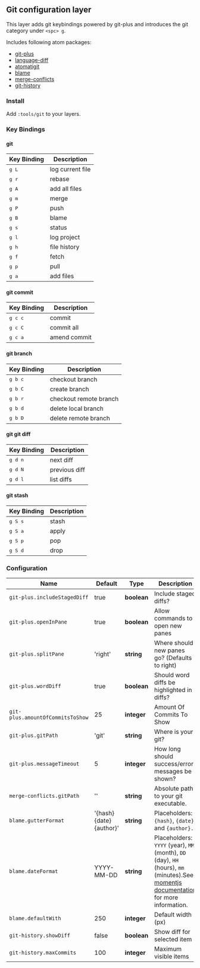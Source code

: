 ## Git configuration layer

This layer adds git keybindings powered by git-plus and introduces the git category under `<spc> g`.

Includes following atom packages:

- [git-plus](https://atom.io/packages/git-plus)
- [language-diff](https://atom.io/packages/language-diff)
- [atomatigit](https://atom.io/packages/atomatigit)
- [blame](https://atom.io/packages/blame)
- [merge-conflicts](https://atom.io/packages/merge-conflicts)
- [git-history](https://atom.io/packages/git-history)

### Install

Add `:tools/git` to your layers.

### Key Bindings

#### git

Key Binding    | Description
---------------|-----------------
<kbd>g L</kbd> | log current file
<kbd>g r</kbd> | rebase
<kbd>g A</kbd> | add all files
<kbd>g m</kbd> | merge
<kbd>g P</kbd> | push
<kbd>g B</kbd> | blame
<kbd>g s</kbd> | status
<kbd>g l</kbd> | log project
<kbd>g h</kbd> | file history
<kbd>g f</kbd> | fetch
<kbd>g p</kbd> | pull
<kbd>g a</kbd> | add files

#### git commit

Key Binding      | Description
-----------------|-------------
<kbd>g c c</kbd> | commit
<kbd>g c C</kbd> | commit all
<kbd>g c a</kbd> | amend commit

#### git branch

Key Binding      | Description
-----------------|-----------------------
<kbd>g b c</kbd> | checkout branch
<kbd>g b C</kbd> | create branch
<kbd>g b r</kbd> | checkout remote branch
<kbd>g b d</kbd> | delete local branch
<kbd>g b D</kbd> | delete remote branch

#### git git diff

Key Binding      | Description
-----------------|--------------
<kbd>g d n</kbd> | next diff
<kbd>g d N</kbd> | previous diff
<kbd>g d l</kbd> | list diffs

#### git stash

Key Binding      | Description
-----------------|------------
<kbd>g S s</kbd> | stash
<kbd>g S a</kbd> | apply
<kbd>g S p</kbd> | pop
<kbd>g S d</kbd> | drop

### Configuration

Name                             | Default                  | Type        | Description
---------------------------------|--------------------------|-------------|------------------------------------------------------------------------------------------------------------------------------------------------------------------
`git-plus.includeStagedDiff`     | true                     | __boolean__ | Include staged diffs?
`git-plus.openInPane`            | true                     | __boolean__ | Allow commands to open new panes
`git-plus.splitPane`             | 'right'                  | __string__  | Where should new panes go? (Defaults to right)
`git-plus.wordDiff`              | true                     | __boolean__ | Should word diffs be highlighted in diffs?
`git-plus.amountOfCommitsToShow` | 25                       | __integer__ | Amount Of Commits To Show
`git-plus.gitPath`               | 'git'                    | __string__  | Where is your git?
`git-plus.messageTimeout`        | 5                        | __integer__ | How long should success/error messages be shown?
`merge-conflicts.gitPath`        | ''                       | __string__  | Absolute path to your git executable.
`blame.gutterFormat`             | '{hash} {date} {author}' | __string__  | Placeholders: `{hash}`, `{date}` and `{author}.`
`blame.dateFormat`               | YYYY-MM-DD               | __string__  | Placeholders: `YYYY` (year), `MM` (month), `DD` (day), `HH` (hours), `mm` (minutes).See [momentjs documentation](http://momentjs.com/docs/) for more information.
`blame.defaultWith`              | 250                      | __integer__ | Default width (px)
`git-history.showDiff`           | false                    | __boolean__ | Show diff for selected item
`git-history.maxCommits`         | 100                      | __integer__ | Maximum visible items
